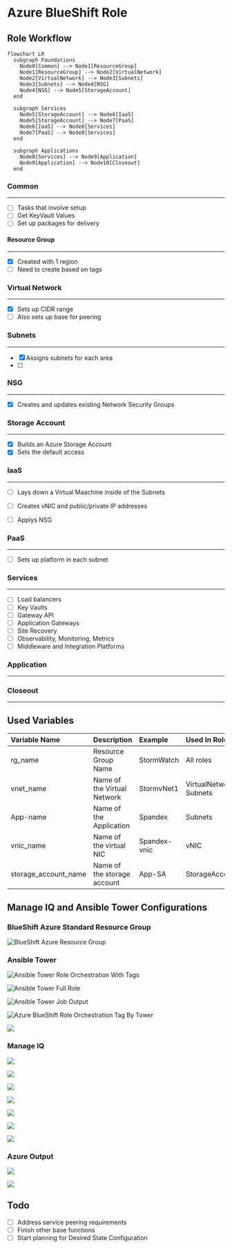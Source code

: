 # Azure BlueShift Role

## Role Workflow

```mermaid
flowchart LR
  subgraph Foundations
    Node0[Common] --> Node1[ResourceGroup]
    Node1[ResourceGroup] --> Node2[VirtualNetwork]
    Node2[VirtualNetwork] --> Node3[Subnets]
    Node3[Subnets] --> Node4[NSG]
    Node4[NSG] --> Node5[StorageAccount]
  end
  
  subgraph Services
    Node5[StorageAccount] --> Node6[IaaS]
    Node5[StorageAccount] --> Node7[PaaS]
    Node6[IaaS] --> Node8[Services]
    Node7[PaaS] --> Node8[Services]
  end
  
  subgraph Applications
    Node8[Services] --> Node9[Application]
    Node9[Application] --> Node10[Closeout]
  end
```

### Common

---
- [ ] Tasks that involve setup 
- [ ] Get KeyVault Values
- [ ] Set up packages for delivery

#### Resource Group

---
- [x] Created with 1 region
- [ ] Need to create based on tags

### Virtual Network

---
- [x] Sets up CIDR range
- [ ] Also sets up base for peering

### Subnets

---
- [x] Assigns subnets for each area
- [ ]


### NSG

---
- [x] Creates and updates existing Network Security Groups


### Storage Account

---
- [x] Builds an Azure Storage Account
- [x] Sets the default access

### IaaS

---
- [ ] Lays down a Virtual Maachine inside of the Subnets
- [ ] Creates vNIC and public/private IP addresses
- [ ] Applys NSG


### PaaS

---
- [ ] Sets up platform in each subnet

### Services

---
- [ ] Load balancers
- [ ] Key Vaults
- [ ] Gateway API
- [ ] Application Gateways
- [ ] Site Recovery
- [ ] Observability, Monitoring, Metrics
- [ ] Middleware and Integration Platforms

### Application

---

### Closeout

---

## Used Variables

| Variable Name | Description | Example | Used In Role |
| :--- | :--- | :--- | :--- |
| rg_name | Resource Group Name | StormWatch | All roles |
| vnet_name | Name of the Virtual Network | StormvNet1 | VirtualNetwork, Subnets |
| App-name | Name of the Application | Spandex | Subnets |
| vnic_name | Name of the virtual NIC | Spandex-vnic | vNIC |
| storage_account_name | Name of the storage account | App-SA | StorageAccount |

## Manage IQ and Ansible Tower Configurations

### BlueShift Azure Standard Resource Group

![BlueShift Azure Resource Group](/img/BSC_RG_Framework.png)

### Ansible Tower

![Ansible Tower Role Orchestration With Tags](/img/Azure-BlueShift-Role-Orchestration-Tag-Tower.png)

![Ansible Tower Full Role](/img/Azure-BlueShift-Role-Tower.png)

![Ansible Tower Job Output](/img/Ansible-Tower-Job-Output.png)

![Azure BlueShift Role Orchestration Tag By Tower](/img/Azure-BlueShift-Role-Orchestration-Tag-Tower.png)

![](/img/Ansible-Tower-Job_submission-MIQ.png)

### Manage IQ

![](/img/ManageIQ-Ansible-Tower-Full-Role-Job-Template.png)

![](/img/ManageIQ-Ansible-Tower-Service-Catalog-Item-BSFull-Detail-Order-Survey.png)

![](/img/ManageIQ-Ansible-Tower-Service-Catalog-Item-BSFull-Detail-Order.png)

![](/img/ManageIQ-Ansible-Tower-Service-Catalog-Item-BSFull-Edit-Config.png)

![](/img/ManageIQ-Ansible-Tower-Service-Catalog-Item-BSFull.png)

![](/img/MIQ-Provisioned-Services.png)

![](/img/Azure-vnet-MIQ.png)

### Azure Output

![](/img/Azure-provisioned-rg.png)

![](/img/Azure-provisioned-rg-detailed.png)

## Todo

- [ ] Address service peering requirements
- [ ] Finish other base functions
- [ ] Start planning for Desired State Configuration